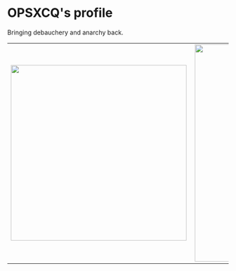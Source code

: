 # OPSXCQ's profile

Bringing debauchery and anarchy back.

<center>
  <table>
    <tr>
        <td><img width="400px" align="left" src="https://github-readme-stats.vercel.app/api/top-langs/?username=opsxcq&hide=html&layout=compact&show_icons=true&theme=prussian" /></td>
        <td><img width="495px" align="left" src="https://github-readme-stats.vercel.app/api?username=opsxcq&show_icons=true&theme=prussian" /></td>
    </tr>   
  </table>
</center>  
